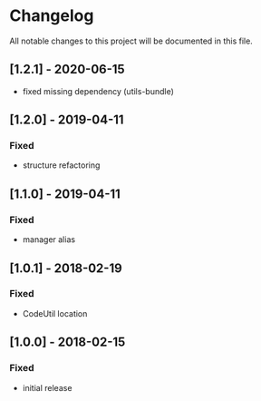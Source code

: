 # Changelog
All notable changes to this project will be documented in this file.

## [1.2.1] - 2020-06-15
- fixed missing dependency (utils-bundle)

## [1.2.0] - 2019-04-11

### Fixed
- structure refactoring

## [1.1.0] - 2019-04-11

### Fixed
- manager alias

## [1.0.1] - 2018-02-19

### Fixed
- CodeUtil location

## [1.0.0] - 2018-02-15

### Fixed
- initial release
